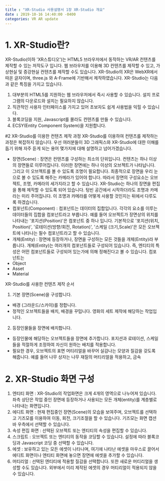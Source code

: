 ```yaml
---
title : "XR-Studio 사용설명서 1장 XR-Studio 개요"
date : 2019-10-16 14:40:00 -0400
categories: VR AR update
---
```


# 1. XR-Studio란?
XR-Studio(이하 'XR스튜디오')는 HTML5 브라우저에서 동작하는 VR/AR 컨텐츠를 제작할 수 있는 저작도구 입니다.
웹 브라우저를 이용해 3D 컨텐츠를 제작할 수 있고, 가상현실 및 증강현실 컨텐츠를 제작할 수도 있습니다. 
XR-Studio의 XR은 WebXR에서 따온 글자이며, three.js 와 A-Frame에 기반해서 제작하였습니다.
XR-Studio는 다음과 같은 특징을 가지고 있습니다. 

1. 대부분의 HTML5를 지원하는 웹 브라우저에서 즉시 사용할 수 있습니다. 설치 프로그램의 다운로드와 설치는 필요하지 않습니다.
2. 직관적인 사용자 인터페이스를 가지고 있어 초보자도 쉽게 사용법을 익힐 수 있습니다.
3. 블록코딩을 지원, Javascript를 몰라도 컨텐츠를 만들 수 있습니다. 
4. ECSY(Entity Component System)을 지원합니다. 

#2 XR-Studio를 이용한 컨텐츠 제작 과정
XR-Studio를 이용하여 컨텐츠를 제작하는 과정은 복잡하지 않습니다. 우선 여러분들이 3D 그래픽스와 XR-Studio에 대한 이해를 돕기 위해 자주 듣게 되는 용어 몇가지에 대해 설명하고 넘어가겠습니다.

* 장면(Scene) : 장면은 컨텐츠를 구성하는 최소의 단위입니다. 컨텐츠는 하나 이상의 장면들로 이루어집니다. 이러한 장면에는 하나 이상의 오브젝트가 나타납니다. 그리고 이 오브젝트를 볼 수 있도록 조명이 필요합니다. 최종적으로 장면을 우리 눈으로 볼 수 있도록 해주는 카메라가 있어야 합니다. 따라서 장면의 구성요소는 오브젝트, 조명, 카메라의 세가지라고 할 수 있습니다. 
XR-Studio는 하나의 장면을 편집을 통해 제작할 수 있도록 되어 있습니다. 텅빈 공간에서 시작하더라도 조명과 카메라는 미리 주어집니다. 이 조명과 카메라를 어떻게 사용할 것인지는 뒤에서 다루도록 하겠습니다.
* 컴포넌트(Component) : 컴포넌트는 데이터의 집합입니다. 각각의 요소를 이루는 데이터들의 집합을 컴포넌트라고 부릅니다. 예를 들어 오브젝트가 장면상의 위치를 나타내는 '포지션(Position)'은 컴포넌트 중 하나 입니다. 기본적으로 '포지션(위치, Position)', '로테이션(방향/회전, Rotation)', '스케일 (크기,Scale)'은 모든 오브젝트에 나타나는 필수 컴포넌트라고 할 수 있습니다. 
* 개체(Entity) : 장면에 등장하거나, 장면을 구성하는 모든 것들을 개체(Entity)라 부릅니다. 개체(Entity)는 여러개의 컴포넌트들로 구성되어 있습니다. 즉, 엔티티의 특성은 어떤 컴포넌트들로 구성되어 있는가에 의해 정해진다고 볼 수 있습니다. 컴포넌트는 
* Object
* Asset
* Material

XR-Studio를 사용한 컨텐츠 제작 순서
1. 기본 장면(Scene)을 구성합니다.
  - 배경 (그라운드/스카이)를 정합니다.
  - 정적인 오브젝트들을 배치, 배경을 꾸밉니다. 영화의 세트 제작에 해당하는 작업입니다.
2. 등장인물들을 장면에 배치합니다. 
  - 등장인물에 해당하는 오브젝트들을 장면에 추가합니다. 포지션과 로테이션, 스케일들을 적절하게 조정하여 자신이 원하는 배치를 적용합니다.
  - 필요한 경우, 오브젝트의 표면 머티리얼을 바꾸어 실감나는 모양과 질감을 갖도록 해줍니다. 예를 들어 나무 상자는 나무 재질의 머티리얼을 적용하고, 금속

# 2. XR-Studio 화면 구성
1. 엔티티 화면 : XR-Studio의 작업화면은 크게 4개의 영역으로 나누어져 있습니다. 좌측 상단은 작업 중인 장면에 등장하거나 사용되는 모든 개체(entity)를 계층별로 나타내는 화면입니다. 
2. 에디트 화면 : 현재 편집중인 장면(Scene)의 모습을 보여주며, 오브젝트를 선택하고 기즈모를 이용하여 이동, 회전, 크기조절을 할 수 있습니다. 기즈모는 화면 캡션바 우측에서 선택할 수 있습니다.
3. 속성 편집 화면 : 선택된 오브젝트 또는 엔티티의 속성을 편집할 수 있습니다.
4. 스크립트 : 오브젝트 또는 엔티티의 동작을 코딩할 수 있습니다. 설정에 따라 블록코딩과 Javascript 코딩 중 선택할 수 있습니다.
5. 에셋 : 보유하고 있는 모든 에셋이 나타나며, 여기에 나타난 에셋을 마우스로 끌어서 에디트 화면이나 엔티티 화면에 놓으면 장면에 에셋을 추가할 수 있습니다. 
6. 머티리얼 : 선택된 엔티티에 적용할 질감을 선택합니다. 또한 새로운 머티리얼을 생성할 수도 있습니다. 외부에서 미리 제작된 에셋의 경우 머티리얼이 적용되지 않을 수 있습니다. 


